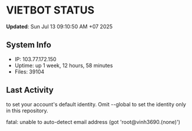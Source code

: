 # VIETBOT STATUS
**Updated**: Sun Jul 13 09:10:50 AM +07 2025

## System Info
- IP: 103.77.172.150
- Uptime: up 1 week, 12 hours, 58 minutes
- Files: 39104

## Last Activity

to set your account's default identity.
Omit --global to set the identity only in this repository.

fatal: unable to auto-detect email address (got 'root@vinh3690.(none)')
